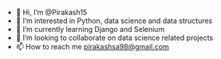 - 👋 Hi, I’m @Pirakash15
- 👀 I’m interested in Python, data science and data structures 
- 🌱 I’m currently learning Django and Selenium
- 💞️ I’m looking to collaborate on data science related projects 
- 📫 How to reach me pirakashsa98@gmail.com

<!---
Pirakash15/Pirakash15 is a ✨ special ✨ repository because its `README.md` (this file) appears on your GitHub profile.
You can click the Preview link to take a look at your changes.
--->
